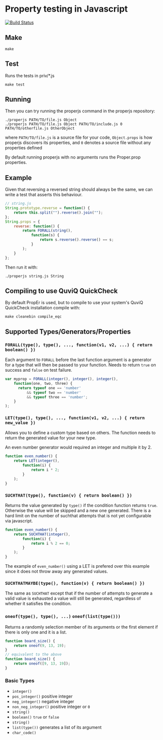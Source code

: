 # Property testing in Javascript

[![Build Status](https://secure.travis-ci.org/mokele/proper.js.png)](http://travis-ci.org/mokele/proper.js)

## Make

    make

## Test

Runs the tests in priv/*.js

    make test

## Running

Then you can try running the properjs command in the properjs repository:

    ./properjs PATH/TO/file.js Object
    ./properjs PATH/TO/file.js Object PATH/TO/include.js 0 PATH/TO/otherfile.js OtherObject

where `PATH/TO/file.js` is a source file for your code, 
`Object.props` is how properjs discovers its properties, 
and `0` denotes a source file without any properties defined

By default running properjs with no arguments runs the Proper.prop
properties.

## Example

Given that reversing a reversed string should always be the same, we can
write a test that asserts this behaviour.

```javascript
// string.js
String.prototype.reverse = function() {
    return this.split("").reverse().join("");
};
String.props = {
    reverse: function() {
        return FORALL(string(),
            function(s) {
                return s.reverse().reverse() == s;
            }
        );
    }
};
```

Then run it with:

    ./properjs string.js String

## Compiling to use QuviQ QuickCheck

By default PropEr is used, but to compile to use your system's QuviQ QuickCheck
installation compile with:

    make cleanebin compile_eqc


## Supported Types/Generators/Properties

### `FORALL(type(), type(), ..., function(v1, v2, ...) { return boolean() })`

Each argument to `FORALL` before the last function argument is a
generator for a type that will then be passed to your function.
Needs to return `true` on success and `false` on test failure.

```javascript
var myprop = FORALL(integer(), integer(), integer(),
    function(one, two, three) {
      return typeof one == 'number'
          && typeof two == 'number'
          && typeof three == 'number';
    }
);
```

### `LET(type(), type(), ..., function(v1, v2, ...) { return new_value })`

Allows you to define a custom type based on others. The function 
needs to return the generated value for your new type.

An even number generator would required an integer and multiple it by 2.

```javascript
function even_number() {
    return LET(integer(),
        function(i) {
            return i * 2;
        }
    );
}
```

### `SUCHTHAT(type(), function(v) { return boolean() })`

Returns the value generated by `type()` if the condition function returns
`true`. Otherwise the value will be skipped and a new one generated.
There is a hard limit on the number of suchthat attempts that is not yet
configurable via javascript.

```javascript
function even_number() {
    return SUCHTHAT(integer(),
        function(i) {
            return i % 2 == 0;
        }
    );
}
```

The example of `even_number()` using a LET is prefered over this example
since it does not throw away any generated values.

### `SUCHTHATMAYBE(type(), function(v) { return boolean() })`

The same as `SUCHTHAT` except that if the number of attempts to generate
a valid value is exhausted a value will still be generated, regardless
of whether it satisfies the condition.

### `oneof(type(), type(), ...)` `oneof(list(type()))`

Returns a randomly selection member of its arguments or the first
element if there is only one and it is a list.

```javascript
function board_size() {
    return oneof(9, 13, 19);
}
// equivalent to the above
function board_size() {
    return oneof([9, 13, 19]);
}
```

### Basic Types

 * `integer()`
 * `pos_integer()` positive integer
 * `neg_integer()` negative integer
 * `non_neg_integer()` positive integer or `0`
 * `string()`
 * `boolean()` `true` or `false`
 * `string()`
 * `list(type())` generates a list of its argument
 * `char_code()`
